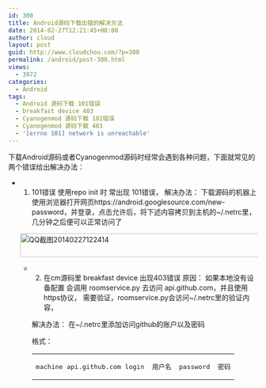 ```yaml
---
id: 300
title: Android源码下载出错的解决方法
date: 2014-02-27T12:21:45+08:00
author: cloud
layout: post
guid: http://www.cloudchou.com/?p=300
permalink: /android/post-300.html
views:
  - 3972
categories:
  - Android
tags:
  - Android 源码下载 101错误
  - breakfast device 403
  - Cyanogenmod 源码下载 101错误
  - Cyanogenmod 源码下载 403
  - '[errno 101] network is unreachable'
---
```

下载Android源码或者Cyanogenmod源码时经常会遇到各种问题，下面就常见的两个错误给出解决办法：

  * 1) 101错误 
    使用repo init 时 常出现 101错误， 解决办法： 下载源码的机器上使用浏览器打开网页https://android.googlesource.com/new-password，并登录，点击允许后，将下述内容拷贝到主机的~/.netrc里，几分钟之后便可以正常访问了
    
    [<img src="http://www.cloudchou.com/wp-content/uploads/2014/02/QQ截图20140227122414-1024x48.png" alt="QQ截图20140227122414" width="1024" height="48" class="alignnone size-large wp-image-305" srcset="http://www.cloudchou.com/wp-content/uploads/2014/02/QQ截图20140227122414-1024x48.png 1024w, http://www.cloudchou.com/wp-content/uploads/2014/02/QQ截图20140227122414-300x14.png 300w, http://www.cloudchou.com/wp-content/uploads/2014/02/QQ截图20140227122414-200x9.png 200w, http://www.cloudchou.com/wp-content/uploads/2014/02/QQ截图20140227122414.png 1226w" sizes="(max-width: 1024px) 100vw, 1024px" />](http://www.cloudchou.com/wp-content/uploads/2014/02/QQ截图20140227122414.png) </li> 
    
      * 2) 在cm源码里 breakfast device 出现403错误 
        原因： 如果本地没有设备配置 会调用 roomservice.py 去访问 api.github.com，并且使用https协议， 需要验证，roomservice.py会访问~/.netrc里的验证内容，
        
        解决办法： 在~/.netrc里添加访问github的账户以及密码
        
        格式：
        
        <div class="wp_syntax">
          <table>
            <tr>
              <td class="code">
                <pre class="txt" style="font-family:monospace;">machine api.github.com login  用户名  password  密码</pre>
              </td>
            </tr>
          </table>
        </div>